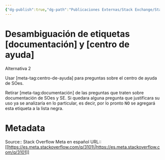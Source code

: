 ```yaml
---
{"dg-publish":true,"dg-path":"Publicaciones Externas/Stack Exchange/Stack Overflow en español/Stack Overflow en español Meta/es.meta.stackoverflow.com-3101.md","permalink":"/publicaciones-externas/stack-exchange/stack-overflow-en-espanol/stack-overflow-en-espanol-meta/es-meta-stackoverflow-com-3101/","title":"Desambiguación de etiquetas [documentación] y [centro de ayuda]","hide":true,"noteIcon":"\"0\"","created":"2024-04-03T12:49:10.681-06:00","updated":"2024-04-05T16:44:02.318-06:00"}
---
```


# Desambiguación de etiquetas [documentación] y [centro de ayuda]

Alternativa 2

Usar [meta-tag:centro-de-ayuda] para preguntas sobre el centro de ayuda de SOes.

Retirar [meta-tag:documentación] de las preguntas que traten sobre documentación de SOes y SE. Si quedara alguna pregunta que justificara su uso ya se analizaría en lo particular, es decir, por lo pronto <kbd>N</kbd><kbd>O</kbd> se agregará esta etiqueta a la lista negra.

# Metadata
Source:: Stack Overflow Meta en español
URL:: [[https://es.meta.stackoverflow.com/q/3101\|https://es.meta.stackoverflow.com/q/3101]]


